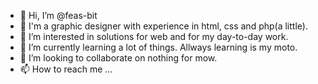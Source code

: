 - 👋 Hi, I’m @feas-bit
- 👋 I'm a graphic designer with experience in html, css and php(a little).
- 👀 I’m interested in solutions for web and for my day-to-day work.
- 🌱 I’m currently learning a lot of things. Allways learning is my moto.
- 💞️ I’m looking to collaborate on nothing for mow.
- 📫 How to reach me ...

<!---
feas-bit/feas-bit is a ✨ special ✨ repository because its `README.md` (this file) appears on your GitHub profile.
You can click the Preview link to take a look at your changes.
--->
